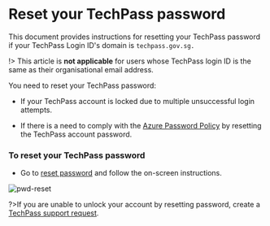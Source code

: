 # Reset your TechPass password

This document provides instructions for resetting your TechPass password if your TechPass Login ID's domain is ```techpass.gov.sg.```

!> This article is **not applicable** for users whose TechPass login ID is the same as their organisational email address.


You need to reset your TechPass password:

- If your TechPass account is locked due to multiple unsuccessful login attempts.

- If there is a need to comply with the [Azure Password Policy](https://learn.microsoft.com/en-us/azure/active-directory/authentication/concept-sspr-policy#administrator-password-policy-differences) by resetting the TechPass account password.

### To reset your TechPass password

- Go to [reset password](https://passwordreset.microsoftonline.com/) and follow the on-screen instructions.

![pwd-reset](/assets/images/password-reset-for-vendors.png)

?>If you are unable to unlock your account by resetting password, create a [TechPass support request](https://go.gov.sg/techpass-sr).


